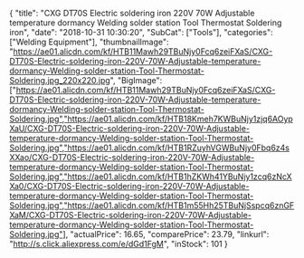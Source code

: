 {
	"title": "CXG DT70S Electric soldering iron 220V 70W Adjustable temperature dormancy Welding solder station Tool Thermostat Soldering iron",
	"date": "2018-10-31 10:30:20",
	"SubCat": ["Tools"],
	"categories": ["Welding Equipment"],
	"thumbnailImage": "https://ae01.alicdn.com/kf/HTB11Mawh29TBuNjy0Fcq6zeiFXaS/CXG-DT70S-Electric-soldering-iron-220V-70W-Adjustable-temperature-dormancy-Welding-solder-station-Tool-Thermostat-Soldering.jpg_220x220.jpg",
	"BigImage": ["https://ae01.alicdn.com/kf/HTB11Mawh29TBuNjy0Fcq6zeiFXaS/CXG-DT70S-Electric-soldering-iron-220V-70W-Adjustable-temperature-dormancy-Welding-solder-station-Tool-Thermostat-Soldering.jpg","https://ae01.alicdn.com/kf/HTB18Kmeh7KWBuNjy1zjq6AOypXaU/CXG-DT70S-Electric-soldering-iron-220V-70W-Adjustable-temperature-dormancy-Welding-solder-station-Tool-Thermostat-Soldering.jpg","https://ae01.alicdn.com/kf/HTB1RZuyhVGWBuNjy0Fbq6z4sXXao/CXG-DT70S-Electric-soldering-iron-220V-70W-Adjustable-temperature-dormancy-Welding-solder-station-Tool-Thermostat-Soldering.jpg","https://ae01.alicdn.com/kf/HTB1hZKWh41YBuNjy1zcq6zNcXXa0/CXG-DT70S-Electric-soldering-iron-220V-70W-Adjustable-temperature-dormancy-Welding-solder-station-Tool-Thermostat-Soldering.jpg","https://ae01.alicdn.com/kf/HTB1m55Hh25TBuNjSspcq6znGFXaM/CXG-DT70S-Electric-soldering-iron-220V-70W-Adjustable-temperature-dormancy-Welding-solder-station-Tool-Thermostat-Soldering.jpg"],
	"actualPrice": 16.65,
	"comparePrice": 23.79,
	"linkurl": "http://s.click.aliexpress.com/e/dGd1FgM",
	"inStock": 101
}
